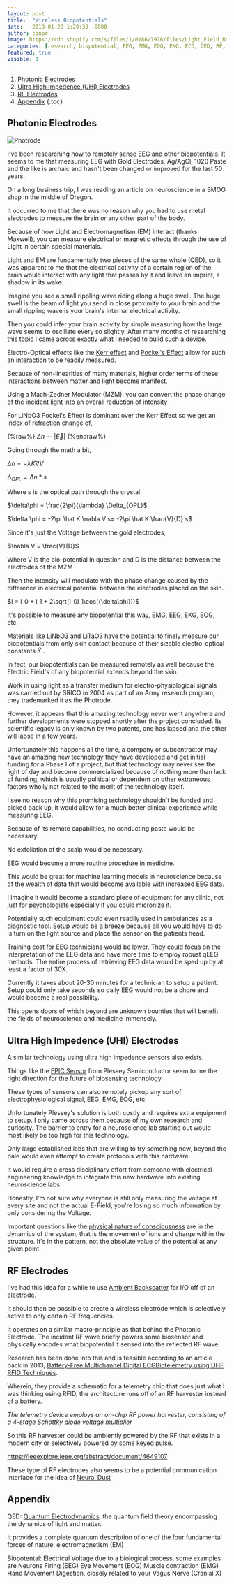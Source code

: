 ```yaml
---
layout: post
title:  "Wireless Biopotentials"
date:   2019-01-29 1:29:38 -0800
author: conor
image: https://cdn.shopify.com/s/files/1/0186/7976/files/Light_Field_Rendering_JPG_2048x.jpg?v=1517027194
categories: [research, biopotential, EEG, EMG, EOG, EKG, ECG, QED, RF, wireless, neuroscience, neurostimulation, neural dust]
featured: true
visible: 1
---
```


1. [Photonic Electrodes](#1)
2. [Ultra High Impedence (UHI) Electrodes ](#2)
3. [RF Electrodes](#3)
4. [Appendix](#4)
{:toc}

## Photonic Electrodes

![Photrode](https://ai2-s2-public.s3.amazonaws.com/figures/2017-08-08/ef4056917a3059705d6cb27eb74df642b038993a/2-Figure2-1.png)

I've been researching how to remotely sense EEG and other biopotentials. It seems to me that measuring EEG with Gold Electrodes, Ag/AgCl, 1020 Paste and the like is archaic and hasn't been changed or improved for the last 50 years.

On a long business trip, I was reading an article on neuroscience in a SMOG shop in the middle of Oregon. 

It occurred to me that there was no reason why you had to use metal electrodes to measure the brain or any other part of the body.

Because of how Light and Electromagnetism (EM) interact (thanks Maxwell), you can measure electrical or magnetic effects through the use of Light in certain special materials.

Light and EM are fundamentally two pieces of the same whole (QED), so it was apparent to me that the electrical activity of a certain region of the brain would interact with any light that passes by it and leave an imprint, a shadow in its wake.

Imagine you see a small rippling wave riding along a huge swell. The huge swell is the beam of light you send in close proximity to your brain and the small rippling wave is your brain's internal electrical activity.

Then you could infer your brain activity by simple measuring how the large wave seems to oscillate every so slightly. After many months of researching this topic I came across exactly what I needed to build such a device.

Electro-Optical effects like the [Kerr effect](https://en.wikipedia.org/wiki/Kerr_effect) and [Pockel's Effect](https://en.wikipedia.org/wiki/Pockels_effect) allow for such an interaction to be readily measured.

Because of non-linearities of many materials, higher order terms of these interactions between matter and light become manifest.

Using a Mach-Zedner Modulator (MZM), you can convert the phase change of the incident light into an overall reduction of intensity

For LiNbO3 Pockel's Effect is dominant over the Kerr Effect so we get an index of refraction change of,

{%raw%}
$\Delta n\sim |\vec E |$
{%endraw%}

Going through the math a bit,

$\Delta n =-\lambda \hat K \nabla V$

$\Delta_{OPL} =  \Delta n *s$

Where s is the optical path through the crystal.

$\delta\phi = \frac{2\pi}{\lambda} \Delta_{OPL}$

$\delta \phi = -2\pi  \hat K \nabla V s= -2\pi  \hat K \frac{V}{D} s$

Since it's just the Voltage between the gold electrodes,

$\nabla V = \frac{V}{D}$ 

Where V is the bio-potential in question and D is the distance between the electrodes of the MZM



Then the intensity will modulate with the phase change caused by the difference in electrical potential between the electrodes placed on the skin.

$I = I_0 + I_1 + 2\sqrt{I_0I_1\cos({\delta\phi})}$

It's possible to measure any biopotential this way, EMG, EEG, EKG, EOG, etc.

Materials like [LiNbO3](https://en.wikipedia.org/wiki/Lithium_niobate) and LiTaO3 have the potential to finely measure our biopotentials from only skin contact because of their sizable electro-optical constants $\hat K$ .

In fact, our biopotentials can be measured remotely as well because the Electric Field's of any biopotential extends beyond the skin.

Work in using light as a transfer medium for electro-physiological signals was carried out by SRICO in 2004 as part of an Army research program, they trademarked it as the Photrode.

However, it appears that this amazing technology never went anywhere and further developments were stopped shortly after the project concluded. Its scientific legacy is only known by two patents, one has lapsed and the other will lapse in a few years.

Unfortunately this happens all the time, a company or subcontractor may have an amazing new technology they have developed and get initial funding for a Phase I of a project, but that technology may never see the light of day and become commercialized because of nothing more than lack of funding, which is usually political or dependent on other extraneous factors wholly not related to the merit of the technology itself.

I see no reason why this promising technology shouldn't be funded and picked back up, it would allow for a much better clinical experience while measuring EEG.

Because of its remote capabilities, no conducting paste would be necessary. 

No exfoliation of the scalp would be necessary.

EEG would become a more routine procedure in medicine.

This would be great for machine learning models in neuroscience because of the wealth of data that would become available with increased EEG data.

I imagine it would become a standard piece of equipment for any clinic, not just for psychologists especially if you could micronize it.

Potentially such equipment could even readily used in ambulances as a diagnostic tool. Setup would be a breeze because all you would have to do is turn on the light source and place the sensor on the patients head.

Training cost for EEG technicians would be lower. They could focus on the interpretation of the EEG data and have more time to employ robust qEEG methods. The entire process of retrieving EEG data would be sped up by at least a factor of 30X.

Currently it takes about 20-30 minutes for a technician to setup a patient. Setup could only take seconds so daily EEG would not be a chore and would become a real possibility.

This opens doors of which beyond are unknown bounties that will benefit the fields of neuroscience and medicine immensely.

## Ultra High Impedence (UHI) Electrodes 

A similar technology using ultra high impedence sensors also exists.

Things like the [EPIC Sensor](http://www.plesseysemiconductors.com/products/epic-sensing-technology/) from Plessey Semiconductor seem to me the right direction for the future of biosensing technology.

These types of sensors can also remotely pickup any sort of electrophysiological signal, EEG, EMG, EOG, etc.

Unfortunately Plessey's solution is both costly and requires extra equipment to setup. I only came across them because of my own research and curiosity. The barrier to entry for a neuroscience lab starting out would most likely be too high for this technology.

Only large established labs that are willing to try something new, beyond the pale would even attempt to create protocols  with this hardware.

It would require a cross disciplinary effort from someone with electrical engineering knowledge to integrate this new hardware into existing neuroscience labs.

Honestly, I'm not sure why everyone is still only measuring the voltage at every site and not the actual E-Field, you're losing so much information by only considering the Voltage.

Important questions like the [physical nature of consciousness](https://advances.sciencemag.org/content/5/2/eaat7603/tab-pdf) are in the dynamics of the system, that is the movement of ions and charge within the structure. It's in the pattern, not the absolute value of the potential at any given point.

## RF Electrodes

I've had this idea for a while to use [Ambient Backscatter](https://en.wikipedia.org/wiki/Ambient_backscatter) for I/O off of an electrode.

It should then be possible to create a wireless electrode which is selectively active to only certain RF frequencies.

It operates on a similar macro-principle as that behind the Photonic Electrode. The incident RF wave briefly powers some biosensor and physically encodes what biopotential it sensed into the reflected RF wave.

Research has been done into this and is feasible according to an article back in 2013, [Battery-Free Multichannel Digital ECGBiotelemetry using UHF RFID Techniques](https://ieeexplore.ieee.org/document/6548130).

Wherein, they provide a schematic for a telemetry chip that does just what I was thinking using RFID, the architecture runs off of an RF harvester instead of a battery.

*The telemetry device employs an on-chip RF power harvester, consisting of a 4-stage Schottky diode voltage multiplier*

So this RF harvester could be ambiently powered by the RF that exists in a modern city or selectively powered by some keyed pulse.

https://ieeexplore.ieee.org/abstract/document/4649107

These type of RF electrodes also seems to be a potential communication interface for the idea of [Neural Dust](https://en.wikipedia.org/wiki/Neural_dust#Backscatter_Communication)

## Appendix

QED: [Quantum Electrodynamics](https://en.wikipedia.org/wiki/Quantum_electrodynamics), the quantum field theory encompassing the dynamics of light and matter.

It provides a complete quantum description of one of the four fundamental forces of nature, electromagnetism (EM)

Biopotental: Electrical Voltage due to a biological process, some examples are
Neurons Firing (EEG)
Eye Movement (EOG)
Muscle contraction (EMG)
	Hand Movement
	Digestion, closely related to your Vagus Nerve (Cranial X)